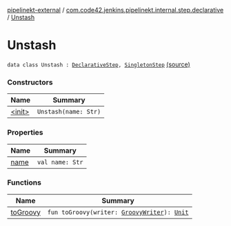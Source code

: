 [pipelinekt-external](../../index.md) / [com.code42.jenkins.pipelinekt.internal.step.declarative](../index.md) / [Unstash](./index.md)

# Unstash

`data class Unstash : `[`DeclarativeStep`](../../com.code42.jenkins.pipelinekt.core.step/-declarative-step.md)`, `[`SingletonStep`](../../com.code42.jenkins.pipelinekt.core.step/-singleton-step/index.md) [(source)](https://github.com/code42/pipelinekt/tree/master/internal/src/main/kotlin/com/code42/jenkins/pipelinekt/internal/step/declarative/Unstash.kt#L9)

### Constructors

| Name | Summary |
|---|---|
| [&lt;init&gt;](-init-.md) | `Unstash(name: Str)` |

### Properties

| Name | Summary |
|---|---|
| [name](name.md) | `val name: Str` |

### Functions

| Name | Summary |
|---|---|
| [toGroovy](to-groovy.md) | `fun toGroovy(writer: `[`GroovyWriter`](../../com.code42.jenkins.pipelinekt.core.writer/-groovy-writer/index.md)`): `[`Unit`](https://kotlinlang.org/api/latest/jvm/stdlib/kotlin/-unit/index.html) |
